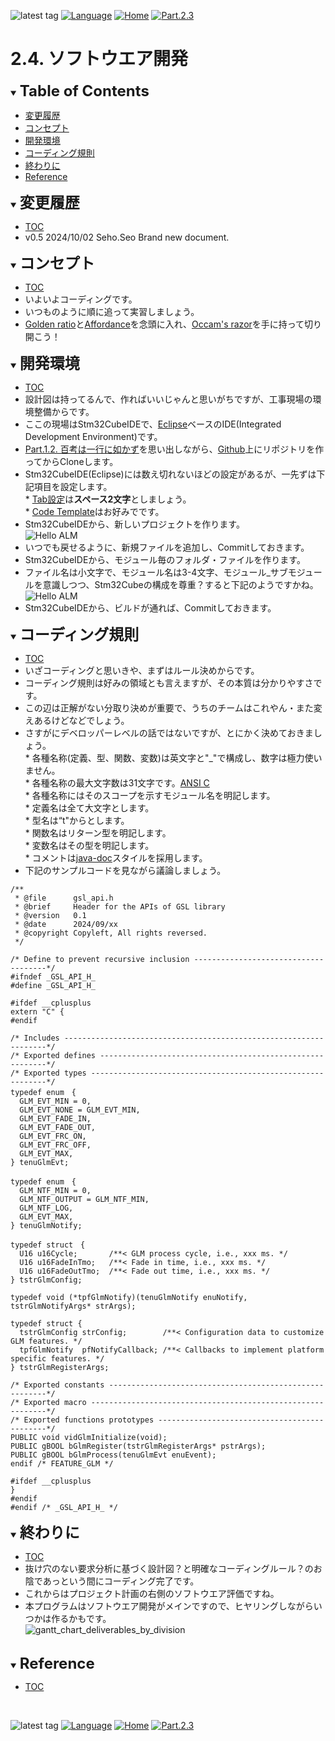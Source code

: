 ![latest tag](https://img.shields.io/github/v/tag/gtuja/CSC_MS.svg?color=brightgreen)
[![Language](https://img.shields.io/badge/%E8%A8%80%E8%AA%9E-English-brightgreen)](https://github.com/gtuja/CSC_MS/blob/main/Part2/4.SoftwareImplementation_en.md)
[![Home](https://img.shields.io/badge/Home-Readme-brightgreen)](https://github.com/gtuja/CSC_MS/blob/main/README.md)
[![Part.2.3](https://img.shields.io/badge/Prev-Part.2.3-brightgreen)](https://github.com/gtuja/CSC_MS/blob/main/Part2/3.SoftwareDesign.md)

# 2.4. ソフトウエア開発

<div id="toc"></div>
<details open>
<summary><font size="5"><b>Table of Contents</b></font></summary>

- [変更履歴](#history)
- [コンセプト](#Concept)
- [開発環境](#Stm32CubeIDE)
- [コーディング規則](#coding_rules)
- [終わりに](#end_of_part2)
- [Reference](#Reference)

</details>

<div id="history"></div>
<details open>
<summary><font size="5"><b>変更履歴</b></font></summary> 

- [TOC](#toc)
- v0.5 2024/10/02 Seho.Seo Brand new document.

</details>

<div id="Concept"></div>
<details open>
<summary><font size="5"><b>コンセプト</b></font></summary>

- [TOC](#toc)
- いよいよコーディングです。
- いつものように順に追って実習しましょう。
- [Golden ratio](https://en.m.wikipedia.org/wiki/Golden_ratio)と[Affordance](https://en.m.wikipedia.org/wiki/Affordance)を念頭に入れ、[Occam's razor](https://en.m.wikipedia.org/wiki/Occam%27s_razor)を手に持って切り開こう！

</details>

<div id="Stm32CubeIDE"></div>
<details open>
<summary><font size="5"><b>開発環境</b></font></summary>

- [TOC](#toc)
- 設計図は持ってるんで、作ればいいじゃんと思いがちですが、工事現場の環境整備からです。
- ここの現場はStm32CubeIDEで、[Eclipse](https://www.eclipse.org/)ベースのIDE(Integrated Development Environment)です。
- [Part.1.2. 百考は一行に如かず](https://github.com/gtuja/CSC_MS/blob/main/Part1/2.Hello%20MCU.md)を思い出しながら、[Github](https://github.com/)上にリポジトリを作ってからCloneします。
- Stm32CubeIDE(Eclipse)には数え切れないほどの設定があるが、一先ずは下記項目を設定します。<br>
\* [Tab設定](https://stackoverflow.com/questions/407929/how-do-i-change-eclipse-to-use-spaces-instead-of-tabs)は**スペース2文字**としましょう。<br>
\* [Code Template](https://help.eclipse.org/latest/index.jsp?topic=%2Forg.eclipse.cdt.doc.user%2Freference%2Fcdt_u_c_code_templates_pref.htm)はお好みでです。<br>
- Stm32CubeIDEから、新しいプロジェクトを作ります。<br>
![Hello ALM](https://github.com/gtuja/CSC_MS/blob/main/Resources/Part2/Part2_HelloALM.png)<br>
- いつでも戻せるように、新規ファイルを追加し、Commitしておきます。
- Stm32CubeIDEから、モジュール毎のフォルダ・ファイルを作ります。<br>
- ファイル名は小文字で、モジュール名は3-4文字、モジュール_サブモジュールを意識しつつ、Stm32Cubeの構成を尊重？すると下記のようですかね。<br>
![Hello ALM](https://github.com/gtuja/CSC_MS/blob/main/Resources/Part2/Part2_HelloALM_FolderStructure.png)<br>
- Stm32CubeIDEから、ビルドが通れば、Commitしておきます。

</details>

<div id="coding_rules"></div>
<details open>
<summary><font size="5"><b>コーディング規則</b></font></summary>

- [TOC](#toc)
- いざコーディングと思いきや、まずはルール決めからです。
- コーディング規則は好みの領域とも言えますが、その本質は分かりやすさです。
- この辺は正解がない分取り決めが重要で、うちのチームはこれやん・また変えあるけどなどでしょう。
- さすがにデベロッパーレベルの話ではないですが、とにかく決めておきましょう。<br>
\* 各種名称(定義、型、関数、変数)は英文字と"_"で構成し、数字は極力使いません。<br>
\* 各種名称の最大文字数は31文字です。[ANSI C](https://ja.wikipedia.org/wiki/ANSI_C)<br>
\* 各種名称にはそのスコープを示すモジュール名を明記します。<br>
\* 定義名は全て大文字とします。<br>
\* 型名は“t"からとします。<br>
\* 関数名はリターン型を明記します。<br>
\* 変数名はその型を明記します。<br>
\* コメントは[java-doc](https://en.wikipedia.org/wiki/Javadoc)スタイルを採用します。<br>
- 下記のサンプルコードを見ながら議論しましょう。
```
/**
 * @file      gsl_api.h
 * @brief     Header for the APIs of GSL library
 * @version   0.1
 * @date      2024/09/xx
 * @copyright Copyleft, All rights reversed.
 */

/* Define to prevent recursive inclusion -------------------------------------*/
#ifndef _GSL_API_H_
#define _GSL_API_H_

#ifdef __cplusplus
extern "C" {
#endif

/* Includes ------------------------------------------------------------------*/
/* Exported defines ----------------------------------------------------------*/
/* Exported types ------------------------------------------------------------*/
typedef enum　{
  GLM_EVT_MIN = 0,
  GLM_EVT_NONE = GLM_EVT_MIN,
  GLM_EVT_FADE_IN,
  GLM_EVT_FADE_OUT,
  GLM_EVT_FRC_ON,
  GLM_EVT_FRC_OFF,
  GLM_EVT_MAX,
} tenuGlmEvt;

typedef enum　{
  GLM_NTF_MIN = 0,
  GLM_NTF_OUTPUT = GLM_NTF_MIN,
  GLM_NTF_LOG,
  GLM_EVT_MAX,
} tenuGlmNotify;

typedef struct　{
  U16 u16Cycle;       /**< GLM process cycle, i.e., xxx ms. */
  U16 u16FadeInTmo;   /**< Fade in time, i.e., xxx ms. */
  U16 u16FadeOutTmo;  /**< Fade out time, i.e., xxx ms. */
} tstrGlmConfig;

typedef void (*tpfGlmNotify)(tenuGlmNotify enuNotify, tstrGlmNotifyArgs* strArgs);

typedef struct {
  tstrGlmConfig strConfig;        /**< Configuration data to customize GLM features. */ 
  tpfGlmNotify  pfNotifyCallback; /**< Callbacks to implement platform specific features. */
} tstrGlmRegisterArgs;

/* Exported constants --------------------------------------------------------*/
/* Exported macro ------------------------------------------------------------*/
/* Exported functions prototypes ---------------------------------------------*/
PUBLIC void vidGlmInitialize(void);
PUBLIC gBOOL bGlmRegister(tstrGlmRegisterArgs* pstrArgs);
PUBLIC gBOOL bGlmProcess(tenuGlmEvt enuEvent);
endif /* FEATURE_GLM */

#ifdef __cplusplus
}
#endif
#endif /* _GSL_API_H_ */
```

</details>

<div id="end_of_part2"></div>
<details open>
<summary><font size="5"><b>終わりに</b></font></summary>

- [TOC](#toc)
- 抜け穴のない要求分析に基づく設計図？と明確なコーディングルール？のお陰であっという間にコーディング完了です。
- これからはプロジェクト計画の右側のソフトウエア評価ですね。
- 本プログラムはソフトウエア開発がメインですので、ヒヤリングしながらいつかは作るかもです。<br>
![gantt_chart_deliverables_by_division](https://github.com/gtuja/CSC_MS/blob/main/Resources/Part1/Part1_gantt_chart_deliverables_by_division.png)<br>

</details>
<br>

<div id="Reference"></div>
<details open>
<summary><font size="5"><b>Reference</b></font></summary>

- [TOC](#toc)

</details>
<br>

![latest tag](https://img.shields.io/github/v/tag/gtuja/CSC_MS.svg?color=brightgreen)
[![Language](https://img.shields.io/badge/%E8%A8%80%E8%AA%9E-English-brightgreen)](https://github.com/gtuja/CSC_MS/blob/main/Part2/4.SoftwareImplementation_en.md)
[![Home](https://img.shields.io/badge/Home-Readme-brightgreen)](https://github.com/gtuja/CSC_MS/blob/main/README.md)
[![Part.2.3](https://img.shields.io/badge/Prev-Part.2.3-brightgreen)](https://github.com/gtuja/CSC_MS/blob/main/Part2/3.SoftwareDesign.md)

